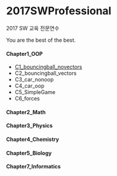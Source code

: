 # 2017SWProfessional
2017 SW 교육 전문연수

You are the best of the best.

#### Chapter1_OOP
 * [C1_bouncingball_novectors](https://github.com/suakii/2017SWProfessional/tree/master/Chapter1_OOP/C1_bouncingball_novectors)
 * C2_bouncingball_vectors
 * C3_car_nonoop
 * C4_car_oop
 * C5_SimpleGame
 * C6_forces
    
    
#### Chapter2_Math

#### Chapter3_Physics
#### Chapter4_Chemistry
#### Chapter5_Biology
#### Chapter7_Informatics
  
